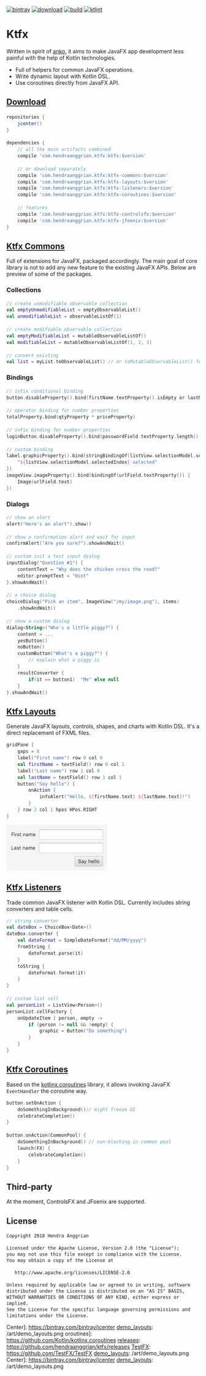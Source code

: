 [![bintray](https://img.shields.io/badge/bintray-ktfx-brightgreen.svg)](https://bintray.com/hendraanggrian/ktfx)
[![download](https://api.bintray.com/packages/hendraanggrian/ktfx/ktfx/images/download.svg)](https://bintray.com/hendraanggrian/ktfx/ktfx/_latestVersion)
[![build](https://travis-ci.com/hendraanggrian/ktfx.svg)](https://travis-ci.com/hendraanggrian/ktfx)
[![ktlint](https://img.shields.io/badge/code%20style-%E2%9D%A4-FF4081.svg)](https://ktlint.github.io/)

Ktfx
====
Written in spirit of [anko], it aims to make JavaFX app development less painful with the help of Kotlin technologies.
* Full of helpers for common JavaFX operations.
* Write dynamic layout with Kotlin DSL.
* Use coroutines directly from JavaFX API.

[Download](https://github.com/hendraanggrian/ktfx/wiki/Download)
----------
```gradle
repositories {
    jcenter()
}

dependencies {
    // all the main artifacts combined
    compile 'com.hendraanggrian.ktfx:ktfx:$version'

    // or download separately
    compile 'com.hendraanggrian.ktfx:ktfx-commons:$version'
    compile 'com.hendraanggrian.ktfx:ktfx-layouts:$version'
    compile 'com.hendraanggrian.ktfx:ktfx-listeners:$version'
    compile 'com.hendraanggrian.ktfx:ktfx-coroutines:$version'

    // features
    compile 'com.hendraanggrian.ktfx:ktfx-controlsfx:$version'
    compile 'com.hendraanggrian.ktfx:ktfx-jfoenix:$version'
}
```

[Ktfx Commons](https://github.com/hendraanggrian/ktfx/wiki/Ktfx-Commons-–-Threads)
--------------
Full of extensions for JavaFX, packaged accordingly. The main goal of core library is not to add any new feature to the existing JavaFX APIs. Below are preview of some of the packages.

### Collections

```kotlin
// create unmodifiable observable collection
val emptyUnmodifiableList = emptyObservableList()
val unmodifiableList = observableListOf(1)

// create modifiable observable collection
val emptyModifiableList = mutableObservableListOf()
val modifiableList = mutableObservableListOf(1, 2, 3)

// convert existing
val list = myList.toObservableList() // or toMutableObservableList() for modifiable version
```

### Bindings

```kotlin
// infix conditional binding
button.disableProperty().bind(firstName.textProperty().isEmpty or lastName.textProperty().isEmpty)

// operator binding for number properties
totalProperty.bind(qtyProperty * priceProperty)

// infix binding for number properties
loginButton.disableProperty().bind(passwordField.textProperty.length() less 4)

// custom binding
label.graphicProperty().bind(stringBindingOf(listView.selectionModel.selectedIndexProperty()) {
    "${listView.selectionModel.selectedIndex} selected"
})
imageView.imageProperty().bind(bindingOf(urlField.textProperty()) {
    Image(urlField.text)
})
```

### Dialogs

```kotlin
// show an alert
alert("Here's an alert").show()

// show a confirmation alert and wait for input
confirmAlert("Are you sure?").showAndWait()

// custom init a text input dialog
inputDialog("Question #1") {
    contentText = "Why does the chicken cross the road?"
    editor.promptText = "Hint"
}.showAndWait()

// a choice dialog
choiceDialog("Pick an item", ImageView("/my/image.png"), items)
    .showAndWait()

// show a custom dialog
dialog<String>("Who's a little piggy?") {
    content = ...
    yesButton()
    noButton()
    customButton("What's a piggy?") {
        // explain what a piggy is
    }
    resultConverter {
        if(it == button1)  "Me" else null  
    }
}.showAndWait()
```

[Ktfx Layouts](https://github.com/hendraanggrian/ktfx/wiki/Ktfx-Layouts)
--------------
Generate JavaFX layouts, controls, shapes, and charts with Kotlin DSL. It's a direct replacement of FXML files.

```kotlin
gridPane {
    gaps = 8
    label("First name") row 0 col 0
    val firstName = textField() row 0 col 1
    label("Last name") row 1 col 0
    val lastName = textField() row 1 col 1
    button("Say hello") {
        onAction {
            infoAlert("Hello, ${firstName.text} ${lastName.text}!")
        }
    } row 2 col 1 hpos HPos.RIGHT
}
```

![Layouts demo][demo_layouts]

[Ktfx Listeners](https://github.com/hendraanggrian/ktfx/wiki/Ktfx-Listeners)
----------------
Trade common JavaFX listener with Kotlin DSL. Currently includes string converters and table cells.

```kotlin
// string converter
val dateBox = ChoiceBox<Date>()
dateBox.converter {
    val dateFormat = SimpleDateFormat("dd/MM/yyyy")
    fromString {
        dateFormat.parse(it)
    }
    toString {
        dateFormat.format(it)
    }
}

// custom list cell
val personList = ListView<Person>()
personList.cellFactory {
    onUpdateItem { person, empty ->
        if (person != null && !empty) {
            graphic = Button("Do something")
        }
    }
}
```

[Ktfx Coroutines](https://github.com/hendraanggrian/ktfx/wiki/Ktfx-Coroutines)
-----------------
Based on the [kotlinx.coroutines] library, it allows invoking JavaFX `EventHandler` the coroutine way.

```kotlin
button.setOnAction {
    doSomethingInBackground()// might freeze UI
    celebrateCompletion()
}

button.onAction(CommonPool) {
    doSomethingInBackground() // non-blocking in common pool
    launch(FX) {
        celebrateCompletion()
    }
}
```

Third-party
-----------
At the moment, ControlsFX and JFoenix are supported.

License
-------
    Copyright 2018 Hendra Anggrian

    Licensed under the Apache License, Version 2.0 (the "License");
    you may not use this file except in compliance with the License.
    You may obtain a copy of the License at

       http://www.apache.org/licenses/LICENSE-2.0

    Unless required by applicable law or agreed to in writing, software
    distributed under the License is distributed on an "AS IS" BASIS,
    WITHOUT WARRANTIES OR CONDITIONS OF ANY KIND, either express or implied.
    See the License for the specific language governing permissions and
    limitations under the License.

[anko]: https://github.com/Kotlin/anko
[kotlinx.coroutines]: https://github.com/Kotlin/kotlinx.coroutines
[releases]: https://github.com/hendraanggrian/ktfx/releases
[TestFX]: https://github.com/TestFX/TestFX
[demo_layouts]: /art/demo_layouts.png
Center]: https://bintray.com/bintray/jcenter
[demo_layouts]: /art/demo_layouts.png
oroutines]: https://github.com/Kotlin/kotlinx.coroutines
[releases]: https://github.com/hendraanggrian/ktfx/releases
[TestFX]: https://github.com/TestFX/TestFX
[demo_layouts]: /art/demo_layouts.png
Center]: https://bintray.com/bintray/jcenter
[demo_layouts]: /art/demo_layouts.png
